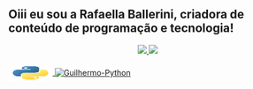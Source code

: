 ## Oiii eu sou a Rafaella Ballerini, criadora de conteúdo de programação e tecnologia!
<div align="center">
  <a href="https://github.com/GuilhermoH">
  <img height="180em" src="https://github-readme-stats.vercel.app/api?username=GuilhermoH&show_icons=true&theme=dark&include_all_commits=true&count_private=true"/>
  <img height="150em" src="https://github-readme-stats.vercel.app/api/top-langs/?username=GuilhermoH&layout=compact&langs_count=7&theme=dark"/>
</div>
<div style="display: inline_block"><br>
  <img align="center" alt="Guilhermo-Python" height="30" width="80" src="https://raw.githubusercontent.com/devicons/devicon/master/icons/python/python-original.svg">
  <img align="center" alt="Guilhermo-Python" height="30" width="80" <img src="https://cdn.jsdelivr.net/gh/devicons/devicon/icons/java/java-original.svg" />
 
      
</div>
  
  ##

 
</div>
